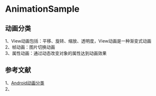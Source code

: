 # AnimationSample    

## 动画分类   
1、View动画包括：平移、旋转、缩放、透明度，View动画是一种渐变式动画      
2、帧动画：图片切换动画       
3、属性动画：通过动态改变对象的属性达到动画效果       


## 参考文献
1、[Android动画分类](https://www.jianshu.com/p/1ab1b80099a9)    
2、
